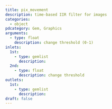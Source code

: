 ```yaml
---
title: pix_movement
description: time-based IIR filter for images
categories:
  - object
pdcategory: Gem, Graphics
arguments:
  - type: float
    description: change threshold (0-1)
inlets:
  1st:
    - type: gemlist
      description:
  2nd:
    - type: float
      description: change threshold
outlets:
  1st:
    - type: gemlist
      description:
draft: false
---
```

